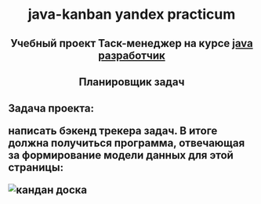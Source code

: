 <h1 align="center"> java-kanban yandex practicum </h1>
<h2 align="center">Учебный проект Таск-менеджер на курсе <a href="https://practicum.yandex.ru/java-developer/" target="_blank">java разработчик</a></h2>

<h2 align="center"> Планировщик задач <h2>
<p>Задача проекта:</p>
<p>написать бэкенд трекера задач. В итоге должна получиться программа, отвечающая за формирование модели данных для этой страницы:</p>
<img alt="кандан доска" src="https://clck.ru/36R2Qj">
